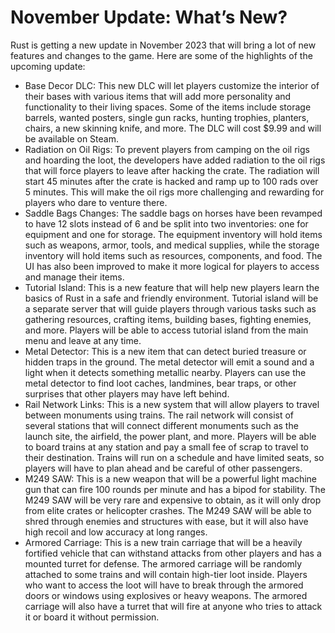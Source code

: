 # November Update: What’s New?

Rust is getting a new update in November 2023 that will bring a lot of new features and changes to the game. Here are some of the highlights of the upcoming update:
- Base Decor DLC: This new DLC will let players customize the interior of their bases with various items that will add more personality and functionality to their living spaces. Some of the items include storage barrels, wanted posters, single gun racks, hunting trophies, planters, chairs, a new skinning knife, and more. The DLC will cost $9.99 and will be available on Steam.
- Radiation on Oil Rigs: To prevent players from camping on the oil rigs and hoarding the loot, the developers have added radiation to the oil rigs that will force players to leave after hacking the crate. The radiation will start 45 minutes after the crate is hacked and ramp up to 100 rads over 5 minutes. This will make the oil rigs more challenging and rewarding for players who dare to venture there.
- Saddle Bags Changes: The saddle bags on horses have been revamped to have 12 slots instead of 6 and be split into two inventories: one for equipment and one for storage. The equipment inventory will hold items such as weapons, armor, tools, and medical supplies, while the storage inventory will hold items such as resources, components, and food. The UI has also been improved to make it more logical for players to access and manage their items.
- Tutorial Island: This is a new feature that will help new players learn the basics of Rust in a safe and friendly environment. Tutorial island will be a separate server that will guide players through various tasks such as gathering resources, crafting items, building bases, fighting enemies, and more. Players will be able to access tutorial island from the main menu and leave at any time.
- Metal Detector: This is a new item that can detect buried treasure or hidden traps in the ground. The metal detector will emit a sound and a light when it detects something metallic nearby. Players can use the metal detector to find loot caches, landmines, bear traps, or other surprises that other players may have left behind.
- Rail Network Links: This is a new system that will allow players to travel between monuments using trains. The rail network will consist of several stations that will connect different monuments such as the launch site, the airfield, the power plant, and more. Players will be able to board trains at any station and pay a small fee of scrap to travel to their destination. Trains will run on a schedule and have limited seats, so players will have to plan ahead and be careful of other passengers.
- M249 SAW: This is a new weapon that will be a powerful light machine gun that can fire 100 rounds per minute and has a bipod for stability. The M249 SAW will be very rare and expensive to obtain, as it will only drop from elite crates or helicopter crashes. The M249 SAW will be able to shred through enemies and structures with ease, but it will also have high recoil and low accuracy at long ranges.
- Armored Carriage: This is a new train carriage that will be a heavily fortified vehicle that can withstand attacks from other players and has a mounted turret for defense. The armored carriage will be randomly attached to some trains and will contain high-tier loot inside. Players who want to access the loot will have to break through the armored doors or windows using explosives or heavy weapons. The armored carriage will also have a turret that will fire at anyone who tries to attack it or board it without permission.